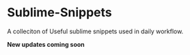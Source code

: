 Sublime-Snippets
================

A colleciton of Useful sublime snippets used in daily workflow.

**New updates coming soon**
